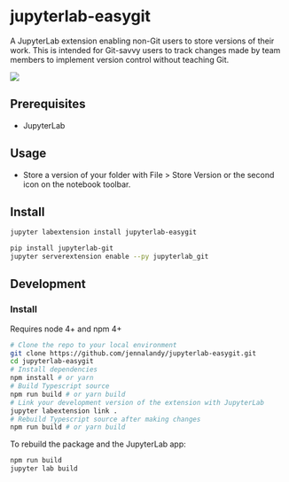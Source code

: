 # jupyterlab-easygit

A JupyterLab extension enabling non-Git users to store versions of their work. This is intended for Git-savvy users to track changes made by team members to implement version control without teaching Git.

![](http://g.recordit.co/DxWkhlc8RB.gif)

## Prerequisites

- JupyterLab  

## Usage

- Store a version of your folder with File > Store Version or the second icon on the notebook toolbar.

## Install

```bash
jupyter labextension install jupyterlab-easygit
```

```bash
pip install jupyterlab-git
jupyter serverextension enable --py jupyterlab_git
```

## Development

### Install

Requires node 4+ and npm 4+

```bash
# Clone the repo to your local environment
git clone https://github.com/jennalandy/jupyterlab-easygit.git
cd jupyterlab-easygit
# Install dependencies
npm install # or yarn
# Build Typescript source
npm run build # or yarn build
# Link your development version of the extension with JupyterLab
jupyter labextension link .
# Rebuild Typescript source after making changes
npm run build # or yarn build
```

To rebuild the package and the JupyterLab app:

```bash
npm run build
jupyter lab build
```
